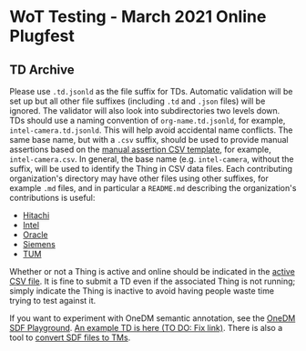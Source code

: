# WoT Testing - March 2021 Online Plugfest 
## TD Archive

Please use `.td.jsonld` as the file suffix for TDs.
Automatic validation will be set up but all other file suffixes 
(including `.td` and `.json` files) will be ignored.
The validator will also look into subdirectories two levels down.
TDs should use a naming convention of `org-name.td.jsonld`, for example, `intel-camera.td.jsonld`.
This will help avoid accidental name conflicts.
The same base name, but with a `.csv` suffix, should be used to
provide manual assertions based on the [manual assertion CSV template](../manual.csv),
for example, `intel-camera.csv`.
In general, the base name (e.g. `intel-camera`, without the suffix, will be used to identify the Thing
in CSV data files.
Each contributing organization's directory may have other files using other suffixes,
for example `.md` files, and in particular a `README.md` describing the organization's
contributions is useful:

* [Hitachi](Hitachi/README.md)
* [Intel](Intel/README.md)
* [Oracle](Oracle/README.md)
* [Siemens](Siemens/README.md)
* [TUM](TUM/README.md)

Whether or not a Thing is active and online should be indicated in the 
[active CSV file](../active.csv).
It is fine to submit a TD even if the associated Thing is not running;
simply indicate the Thing is inactive to avoid
having people waste time trying to test against it.

If you want to experiment with OneDM semantic annotation,
see the [OneDM SDF Playground](https://github.com/one-data-model/playground/tree/master/sdfObject).
[An example TD is here (TO DO: Fix link)](https://github.com/mjkoster/ODM-Examples/blob/master/examples/switch-td.json).
There is also a tool to [convert SDF files to TMs](https://github.com/roman-kravtsov/sdf-object-converter).
